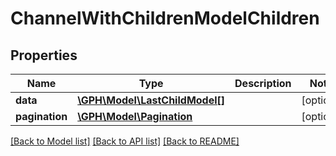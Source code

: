 # ChannelWithChildrenModelChildren

## Properties
Name | Type | Description | Notes
------------ | ------------- | ------------- | -------------
**data** | [**\GPH\Model\LastChildModel[]**](LastChildModel.md) |  | [optional] 
**pagination** | [**\GPH\Model\Pagination**](Pagination.md) |  | [optional] 

[[Back to Model list]](../README.md#documentation-for-models) [[Back to API list]](../README.md#documentation-for-api-endpoints) [[Back to README]](../README.md)



